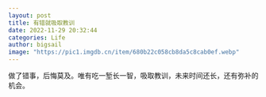 ```yaml
---
layout: post
title: 有错就吸取教训
date: 2022-11-29 20:32:44
categories: Life
author: bigsail
image: "https://pic1.imgdb.cn/item/680b22c058cb8da5c8cab0ef.webp"
---
```

做了错事，后悔莫及。唯有吃一堑长一智，吸取教训，未来时间还长，还有弥补的机会。

